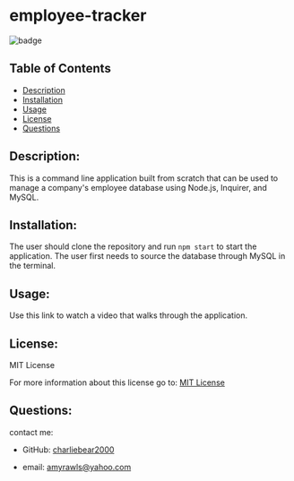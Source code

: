 # employee-tracker

![badge](https://img.shields.io/badge/License-MIT-yellow.svg)

  ## Table of Contents
  - [Description](#description)
  - [Installation](#installation)
  - [Usage](#usage)
  - [License](#license)
  - [Questions](#questions)

  ## Description:
  
  This is a command line application built from scratch that can be used to manage a company's employee database using Node.js, Inquirer, and MySQL. 
 

  ## Installation:

  The user should clone the repository and run `npm start` to start the application. The user first needs to source the database through MySQL in the terminal.

  ## Usage:
  
  Use this link to watch a video that walks through the application.
  

  ## License:
  MIT License

  For more information about this license go to: [MIT License](https://choosealicense.com/licenses/mit//gpl-3.0/)

  ## Questions:
  contact me:

  - GitHub: [charliebear2000](https://github.com/charliebear2000)

  - email: amyrawls@yahoo.com

  